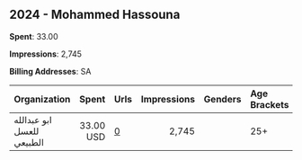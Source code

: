 ## 2024 - Mohammed Hassouna 
**Spent**: 33.00

**Impressions**: 2,745

**Billing Addresses**: SA

|Organization|Spent|Urls|Impressions|Genders|Age Brackets|Country Codes|
|:---|---:|:---|---:|:---|:---|:---|
|ابو عبدالله للعسل الطبيعي|33.00 USD|[0](https://www.snap.com/political-ads/asset/12e04ddf4e1fc69f5cc5b736bd41a6fa27daa181c9fc1de40500f69f40aa6875?mediaType=png)|2,745||25+|saudi arabia|
